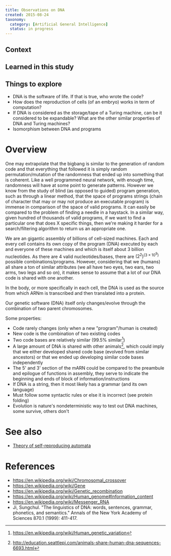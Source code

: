 ```yaml
---
title: Observations on DNA
created: 2015-08-24
taxonomy:
  category: [Artificial General Intelligence]
  status: in progress
---
```


## Context

## Learned in this study

## Things to explore
* DNA is the software of life. If that is true, who wrote the code?
* How does the reproduction of cells (of an embryo) works in term of computation?
* If DNA is considered as the storage/tape of a Turing machine, can be it considered to be expandable? What are the other similar properties of DNA and Turing machines?
* Isomorphism between DNA and programs

# Overview
One may extrapolate that the bigbang is similar to the generation of random code and that everything that followed it is simply random permutation/mutation of the randomness that ended up into something that is coherent. Like a well programmed neural network, with enough time, randomness will have at some point to generate patterns. However we know from the study of blind (as opposed to guided) program generation, such as through a linear method, that the space of programs strings (chain of character that may or may not produce an executable program) is immense in comparison of the space of valid programs. It can easily be compared to the problem of finding a needle in a haystack. In a similar way, given hundred of thousands of valid programs, if we want to find a particular one that does X specific things, then we're making it harder for a search/filtering algorithm to return us an appropriate one.

We are an gigantic assembly of billions of cell-sized machines. Each and every cell contains its own copy of the program (DNA) executed by each and everyone of these machines and which is itself about 3 billion nucleotides. As there are 4 valid nucleotides/bases, there are $(2^2)^{(3 \times 10^9)}$ possible combinations/programs. However, considering that we (humans) all share a ton of similar attributes (we all have two eyes, two ears, two arms, two legs and so on), it makes sense to assume that a lot of our DNA code is shared with one another.

In the body, or more specifically in each cell, the DNA is used as the source from which ARNm is transcribed and then translated into a protein.

Our genetic software (DNA) itself only changes/evolve through the combination of two parent chromosomes.

Some properties:
* Code rarely changes (only when a new "program"/human is created)
* New code is the combination of two existing codes
* Two code bases are relatively similar (99.5% similar[^1])
* A large amount of DNA is shared with other animals[^2], which could imply that we either developed shared code base (evolved from similar ancestors) or that we ended up developing similar code bases independently
* The 5' and 3' section of the mARN could be compared to the preambule and epilogue of functions in assembly, they serve to indicate the beginning and ends of block of information/instructions
* If DNA is a string, then it most likely has a grammar (and its own language)
* Must follow some syntactic rules or else it is incorrect (see protein folding)
* Evolution is nature's nondeterministic way to test out DNA machines, some survive, others don't

# See also
* [Theory of self-reproducing automata](../books/theory-of-self-reproducing-automata)

# References
[^1]: https://en.wikipedia.org/wiki/Human_genetic_variation
[^2]: http://education.seattlepi.com/animals-share-human-dna-sequences-6693.html

* https://en.wikipedia.org/wiki/Chromosomal_crossover
* https://en.wikipedia.org/wiki/Gene
* https://en.wikipedia.org/wiki/Genetic_recombination
* https://en.wikipedia.org/wiki/Human_genome#Information_content
* https://en.wikipedia.org/wiki/Messenger_RNA
* Ji, Sungchul. "The linguistics of DNA: words, sentences, grammar, phonetics, and semantics." Annals of the New York Academy of Sciences 870.1 (1999): 411-417.